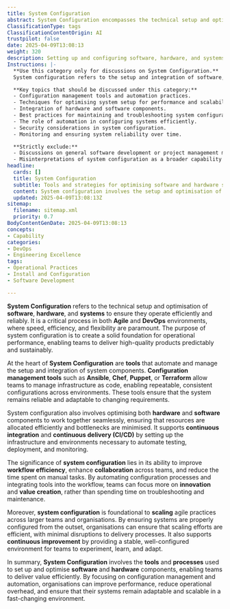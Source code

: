 ```yaml
---
title: System Configuration
abstract: System Configuration encompasses the technical setup and optimisation of software, hardware, and systems to ensure efficient and reliable operation. It is essential in Agile and DevOps environments, where the need for speed, efficiency, and flexibility is critical. This process establishes a robust foundation for operational performance, allowing teams to deliver high-quality products in a predictable and sustainable manner. Central to System Configuration are tools that automate and manage the integration of system components, such as Ansible, Chef, Puppet, and Terraform, which facilitate infrastructure as code and ensure consistent configurations across various environments. By optimising hardware and software components to work seamlessly together, System Configuration minimises bottlenecks and supports continuous integration and continuous delivery by automating testing, deployment, and monitoring. Its importance lies in enhancing workflow efficiency, fostering collaboration among teams, and reducing time spent on manual tasks, thereby allowing teams to concentrate on innovation and value creation. Furthermore, effective System Configuration is crucial for scaling Agile practices within larger organisations, as it ensures that systems are properly configured from the beginning, leading to efficient scaling with minimal disruption. Ultimately, System Configuration provides the tools and processes necessary for organisations to improve performance, reduce operational overhead, and maintain adaptable and scalable systems in a rapidly evolving landscape.
ClassificationType: tags
ClassificationContentOrigin: AI
trustpilot: false
date: 2025-04-09T13:08:13
weight: 320
description: Setting up and configuring software, hardware, and systems for optimal performance, using tools and automation.
Instructions: |-
  **Use this category only for discussions on System Configuration.**  
  System configuration refers to the setup and integration of software, hardware, and systems to achieve optimal performance. This category covers the tools, methodologies, and best practices used for system setup, automation, and ongoing maintenance.

  **Key topics that should be discussed under this category:**
  - Configuration management tools and automation practices.
  - Techniques for optimising system setup for performance and scalability.
  - Integration of hardware and software components.
  - Best practices for maintaining and troubleshooting system configurations.
  - The role of automation in configuring systems efficiently.
  - Security considerations in system configuration.
  - Monitoring and ensuring system reliability over time.

  **Strictly exclude:**
  - Discussions on general software development or project management methodologies not directly linked to system configuration.
  - Misinterpretations of system configuration as a broader capability or philosophical topic.
headline:
  cards: []
  title: System Configuration
  subtitle: Tools and strategies for optimising software and hardware setups to enhance system performance and reliability.
  content: System configuration involves the setup and optimisation of software, hardware, and systems using tools and automation to ensure efficient workflows and optimal performance. Posts should focus on the role of configuration management, integration techniques, and troubleshooting in driving system reliability.
  updated: 2025-04-09T13:08:13Z
sitemap:
  filename: sitemap.xml
  priority: 0.7
BodyContentGenDate: 2025-04-09T13:08:13
concepts:
- Capability
categories:
- DevOps
- Engineering Excellence
tags:
- Operational Practices
- Install and Configuration
- Software Development

---
```

**System Configuration** refers to the technical setup and optimisation of **software**, **hardware**, and **systems** to ensure they operate efficiently and reliably. It is a critical process in both **Agile** and **DevOps** environments, where speed, efficiency, and flexibility are paramount. The purpose of system configuration is to create a solid foundation for operational performance, enabling teams to deliver high-quality products predictably and sustainably.

At the heart of **System Configuration** are **tools** that automate and manage the setup and integration of system components. **Configuration management tools** such as **Ansible**, **Chef**, **Puppet**, or **Terraform** allow teams to manage infrastructure as code, enabling repeatable, consistent configurations across environments. These tools ensure that the system remains reliable and adaptable to changing requirements.

System configuration also involves optimising both **hardware** and **software** components to work together seamlessly, ensuring that resources are allocated efficiently and bottlenecks are minimised. It supports **continuous integration** and **continuous delivery (CI/CD)** by setting up the infrastructure and environments necessary to automate testing, deployment, and monitoring.

The significance of **system configuration** lies in its ability to improve **workflow efficiency**, enhance **collaboration** across teams, and reduce the time spent on manual tasks. By automating configuration processes and integrating tools into the workflow, teams can focus more on **innovation** and **value creation**, rather than spending time on troubleshooting and maintenance.

Moreover, **system configuration** is foundational to **scaling** agile practices across larger teams and organisations. By ensuring systems are properly configured from the outset, organisations can ensure that scaling efforts are efficient, with minimal disruptions to delivery processes. It also supports **continuous improvement** by providing a stable, well-configured environment for teams to experiment, learn, and adapt.

In summary, **System Configuration** involves the **tools** and **processes** used to set up and optimise **software** and **hardware** components, enabling teams to deliver value efficiently. By focusing on configuration management and automation, organisations can improve performance, reduce operational overhead, and ensure that their systems remain adaptable and scalable in a fast-changing environment.
